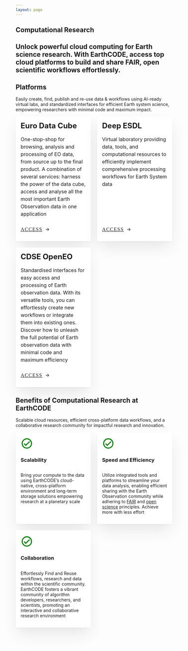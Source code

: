 ```yaml
---
layout: page
---
```

<section class="blue hero">

# Computational Research
## Unlock powerful cloud computing for Earth science research. With EarthCODE, access top cloud platforms to build and share FAIR, open scientific workflows effortlessly.

</section>
<section class="light-grey">

## Platforms

Easily create, find, publish and re-use data & workflows using AI-ready virtual labs, and standardized interfaces for efficient Earth system science, empowering researchers with minimal code and maximum impact.

  <div class="grid-container">
    <div class="platform">
      <div>
        <h3>Euro Data Cube</h3>
        <p>One-stop-shop for browsing, analysis and processing of EO data, from source up to the final product. A combination of several services: harness the power of the data cube, access and analyse all the most important Earth Observation data in one application</p>
      </div>
      <div>
        <a href="https://eurodatacube.com">Access <svg width="16" height="16" viewBox="0 0 16 16" fill="none" xmlns="http://www.w3.org/2000/svg"><path d="M3.33398 8H12.0007M8.66732 4L12.1959 7.5286C12.4563 7.78894 12.4563 8.21106 12.1959 8.4714L8.66732 12" stroke="#2F2F2F" stroke-width="1.5" stroke-linecap="round"/></svg>
        </a>
      </div>
    </div>
    <div class="platform">
      <div>
        <h3>Deep ESDL</h3>
        <p>Virtual laboratory providing data, tools, and computational resources to efficiently implement comprehensive processing workflows for Earth System data</p>
      </div>
      <div>
        <a href="https://www.earthsystemdatalab.net/">Access <svg width="16" height="16" viewBox="0 0 16 16" fill="none" xmlns="http://www.w3.org/2000/svg"><path d="M3.33398 8H12.0007M8.66732 4L12.1959 7.5286C12.4563 7.78894 12.4563 8.21106 12.1959 8.4714L8.66732 12" stroke="#2F2F2F" stroke-width="1.5" stroke-linecap="round"/></svg>
        </a>
      </div>
    </div>
    <div class="platform">
      <div>
        <h3>CDSE OpenEO</h3>
        <p>Standardised interfaces for easy access and processing of Earth observation data. With its versatile tools, you can effortlessly create new workflows or integrate them into existing ones. Discover how to unleash the full potential of Earth observation data with minimal code and maximum efficiency</p>
      </div>
      <div>
        <a href="https://dataspace.copernicus.eu/analyse/openeo">Access <svg width="16" height="16" viewBox="0 0 16 16" fill="none" xmlns="http://www.w3.org/2000/svg"><path d="M3.33398 8H12.0007M8.66732 4L12.1959 7.5286C12.4563 7.78894 12.4563 8.21106 12.1959 8.4714L8.66732 12" stroke="#2F2F2F" stroke-width="1.5" stroke-linecap="round"/></svg>
        </a>
      </div>
    </div>
  </div>

</section>
<section class="white">

## Benefits of Computational Research at EarthCODE 
Scalable cloud resources, efficient cross-platform data workflows, and a collaborative research community for impactful research and innovation.

  <div class="grid-container">
    <div class="benefit">
      <svg width="40" height="40" viewBox="0 0 40 40" fill="none" xmlns="http://www.w3.org/2000/svg"><path d="M19.9987 3.33337C10.7987 3.33337 3.33203 10.8 3.33203 20C3.33203 29.2 10.7987 36.6667 19.9987 36.6667C29.1987 36.6667 36.6654 29.2 36.6654 20C36.6654 10.8 29.1987 3.33337 19.9987 3.33337ZM19.9987 33.3334C12.6487 33.3334 6.66536 27.35 6.66536 20C6.66536 12.65 12.6487 6.66671 19.9987 6.66671C27.3487 6.66671 33.332 12.65 33.332 20C33.332 27.35 27.3487 33.3334 19.9987 33.3334ZM27.6487 12.6334L16.6654 23.6167L12.3487 19.3167L9.9987 21.6667L16.6654 28.3334L29.9987 15L27.6487 12.6334Z" fill="green"/></svg>
      <h3>Scalability</h3>
      <p>Bring your compute to the data using EarthCODE’s cloud-native, cross-platform environment and long-term storage solutions empowering research at a planetary scale</p>
    </div>
    <div class="benefit">
      <svg width="40" height="40" viewBox="0 0 40 40" fill="none" xmlns="http://www.w3.org/2000/svg"><path d="M19.9987 3.33337C10.7987 3.33337 3.33203 10.8 3.33203 20C3.33203 29.2 10.7987 36.6667 19.9987 36.6667C29.1987 36.6667 36.6654 29.2 36.6654 20C36.6654 10.8 29.1987 3.33337 19.9987 3.33337ZM19.9987 33.3334C12.6487 33.3334 6.66536 27.35 6.66536 20C6.66536 12.65 12.6487 6.66671 19.9987 6.66671C27.3487 6.66671 33.332 12.65 33.332 20C33.332 27.35 27.3487 33.3334 19.9987 33.3334ZM27.6487 12.6334L16.6654 23.6167L12.3487 19.3167L9.9987 21.6667L16.6654 28.3334L29.9987 15L27.6487 12.6334Z" fill="green"/></svg>
      <h3>Speed and Efficiency</h3>
      <p>Utilize integrated tools and platforms to streamline your data analysis, enabling efficient sharing with the Earth Observation community while adhering to <a href="https://www.go-fair.org/fair-principles/" target="_blank">FAIR</a> and <a href="https://www.esa.int/About_Us/Digital_Agenda/Open_Science" target="_blank">open science</a> principles. Achieve more with less effort</p>
    </div>
    <div class="benefit">
      <svg width="40" height="40" viewBox="0 0 40 40" fill="none" xmlns="http://www.w3.org/2000/svg"><path d="M19.9987 3.33337C10.7987 3.33337 3.33203 10.8 3.33203 20C3.33203 29.2 10.7987 36.6667 19.9987 36.6667C29.1987 36.6667 36.6654 29.2 36.6654 20C36.6654 10.8 29.1987 3.33337 19.9987 3.33337ZM19.9987 33.3334C12.6487 33.3334 6.66536 27.35 6.66536 20C6.66536 12.65 12.6487 6.66671 19.9987 6.66671C27.3487 6.66671 33.332 12.65 33.332 20C33.332 27.35 27.3487 33.3334 19.9987 33.3334ZM27.6487 12.6334L16.6654 23.6167L12.3487 19.3167L9.9987 21.6667L16.6654 28.3334L29.9987 15L27.6487 12.6334Z" fill="green"/></svg>
      <h3>Collaboration</h3>
      <p>Effortlessly Find and Reuse workflows, research and data within the scientific community. EarthCODE fosters a vibrant community of algorithm developers, researchers, and scientists, promoting an interactive and collaborative research environment</p>
    </div>
  </div>

</section>


<style scoped>
  .grid-container {
    display: grid;
    gap: 20px;
    grid-template-columns: repeat(3, 1fr);
  }
  @media only screen and (max-width: 768px) {
    .grid-container {
      grid-template-columns: repeat(1, 1fr);
    }
  }
  @media only screen and (max-width: 1024px) {
    .grid-container {
      grid-template-columns: repeat(2, 1fr);
    }
  }
  .grid-container .platform,
  .grid-container .benefit {
    background: white;
    box-shadow: 0 2px 4px #3E34450A, 0 24px 48px -8px #3E34451F;
    padding: 16px;
    display: flex;
    flex-direction: column;
    justify-content: space-between;
  }
  .grid-container .benefit {
    justify-content: flex-start;
  }
  .platform h3 {
    font-size: 24px;
    line-height: 28.96px;
    margin: 0;
    margin-bottom: 4px;
  }
  .platform p {
    font-weight: 400;
    font-size: 16px;
    line-height: 24px;
    margin-bottom: 16px;
  }
  .platform a {
    font-family: NotesESAbold;
    font-size: 16px;
    line-height: 24px;
    text-transform: uppercase;
    letter-spacing: 1.6px;
    display: inline-flex;
    align-items: center;
    margin: 10px 0;
  }
  .platform a svg {
    margin-left: 8px;
    transition: all .3s ease-in-out;
  }
  .platform a:hover svg {
    margin-left: 12px;
  }
</style>
